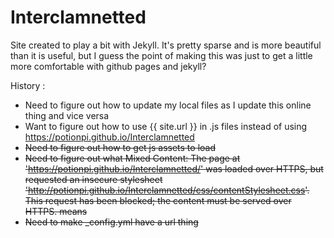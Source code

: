 # Interclamnetted

Site created to play a bit with Jekyll. It's pretty sparse and is more beautiful than it is useful, but I guess the point of making this was just to get a little more comfortable with github pages and jekyll?

History :
- Need to figure out how to update my local files as I update this online thing and vice versa
- Want to figure out how to use {{ site.url }} in .js files instead of using https://potionpi.github.io/Interclamnetted
- ~~Need to figure out how to get js assets to load~~
- ~~Need to figure out what Mixed Content: The page at 'https://potionpi.github.io/Interclamnetted/' was loaded over HTTPS, but requested an insecure stylesheet 'http://potionpi.github.io/Interclamnetted/css/contentStylesheet.css'. This request has been blocked; the content must be served over HTTPS. means~~
- ~~Need to make _config.yml have a url thing~~
